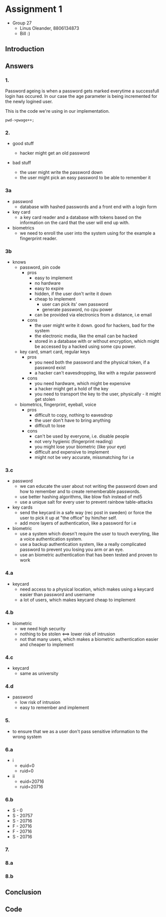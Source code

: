 # Assignment 1

- Group 27
  - Linus Oleander, 8806134873
  - Bill :)

## Introduction

## Answers

### 1.

Password ageing is when a password gets marked everytime a successfull login has occured. In our case the age parameter is being incremented for the newly logined user.

This is the code we're using in our implementation.

```
pwd->pwage++;
```

### 2.

- good stuff
  - hacker might get an old password

- bad stuff
  - the user might write the password down
  - the user might pick an easy password to be able to remember it

### 3a

- password
  - database with hashed passwords and a front end with a login form
- key card
  - a key card reader and a database with tokens based on the information on the card that the user will end up with.
- biometrics
  - we need to enroll the user into the system using for the example a fingerprint reader.

### 3b

- knows
  - password, pin code
    - pros
      - easy to implement
      - no hardware
      - easy to expire
      - hidden, if the user don't write it down
      - cheap to implement
        - user can pick its' own password
        - generate password, no cpu power
      - can be provided via electronics from a distance, i.e email
    - cons
      - the user might write it down. good for hackers, bad for the system
      - the electronic media, like the email can be hacked
      - stored in a database with or without encryption, which might be accessed by a hacked using some cpu power.
  - key card, smart card, regular keys
    - pros
      - you need both the password and the physical token, if a password exist
      - a hacker can't eavesdropping, like with a regular password
    - cons
      - you need hardware, which might be expensive
      - a hacker might get a hold of the key
      - you need to transport the key to the user, physically - it might get stolen
  - biometrics, fingerprint, eyeball, voice
    - pros
      - difficult to copy, nothing to eavesdrop
      - the user don't have to bring anything
      - difficult to lose
    - cons
      - can't be used by everyone, i.e. disable people
      - not very hygienic (fingerprint reading)
      - you might lose your biometric (like your eye)
      - difficult and expensive to implement
      - might not be very accurate, missmatching for i.e

### 3.c

- password
  - we can educate the user about not writing the password down and how to remember and to create rememberable passwords.
  - use better hashing algorithms, like blow fish instead of md5
  - use a unique salt for every user to prevent rainbow table-attacks
- key cards
  - send the keycard in a safe way (rec post in sweden) or force the user to pick it up at "the office" by him/her self.
  - add more layers of authentication, like a password for i.e
- biometric
  - use a system which doesn't require the user to touch everyting, like a voice authentication system.
  - use a backup authentication system, like a really complicated password to prevent you losing you arm or an eye.
  - use an biometric authentication that has been tested and proven to work

### 4.a

- keycard
  - need access to a physical location, which makes using a keycard easier than password and username
  - a lot of users, which makes keycard cheap to implement

### 4.b

- biometric
  - we need high security
  - nothing to be stolen <==> lower risk of intrusion
  - not that many users, which makes a biometric authentication easier and cheaper to implement

### 4.c

- keycard
  - same as university

### 4.d

- password
  - low risk of intrusion
  - easy to remember and implement

### 5.

- to ensure that we as a user don't pass sensitive information to the wrong system

### 6.a

- i
  - euid=0
  - ruid=0
- ii
  - euid=20716
  - ruid=20716

### 6.b

- S - 0
- S - 20757
- S - 20716
- F - 20716
- F - 20716
- S - 20716

### 7.

### 8.a

### 8.b

## Conclusion

## Code
